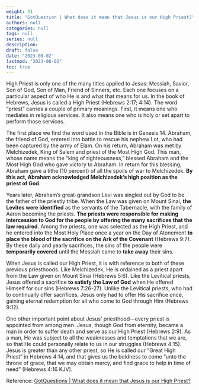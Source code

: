 ```yaml
---
weight: 31
title: "GotQuestion | What does it mean that Jesus is our High Priest?"
authors: null
categories: null
tags: null
series: null
description: 
draft: false
date: "2023-08-02"
lastmod: "2023-08-02"
toc: true
---
```


<!--more-->

High Priest is only one of the many titles applied to Jesus: Messiah, Savior, Son of God, Son of Man, Friend of Sinners, etc. Each one focuses on a particular aspect of who He is and what that means for us. In the book of Hebrews, Jesus is called a High Priest (Hebrews 2:17; 4:14). The word “priest” carries a couple of primary meanings. First, it means one who mediates in religious services. It also means one who is holy or set apart to perform those services.

The first place we find the word used in the Bible is in Genesis 14. Abraham, the friend of God, entered into battle to rescue his nephew Lot, who had been captured by the army of Elam. On his return, Abraham was met by Melchizedek, King of Salem and priest of the Most High God. This man, whose name means the “king of righteousness,” blessed Abraham and the Most High God who gave victory to Abraham. In return for this blessing, Abraham gave a tithe (10 percent) of all the spoils of war to Melchizedek. <b>By this act, Abraham acknowledged Melchizedek’s high position as the priest of God</b>.

Years later, Abraham’s great-grandson Levi was singled out by God to be the father of the priestly tribe. When the Law was given on Mount Sinai, <b>the Levites were identified</b> as the servants of the Tabernacle, with the family of Aaron becoming the priests. <b>The priests were responsible for making intercession to God for the people by offering the many sacrifices that the law required</b>. Among the priests, one was selected as the High Priest, and he entered into the Most Holy Place once a year on the Day of Atonement <b>to place the blood of the sacrifice on the Ark of the Covenant</b> (Hebrews 9:7). By these daily and yearly sacrifices, the sins of the people were <b>temporarily covered</b> until the Messiah came to <b>take away</b> their sins.

When Jesus is called our High Priest, it is with reference to both of these previous priesthoods. Like Melchizedek, He is ordained as a priest apart from the Law given on Mount Sinai (Hebrews 5:6). Like the Levitical priests, Jesus offered a sacrifice <b>to satisfy the Law of God</b> when He offered Himself for our sins (Hebrews 7:26-27). Unlike the Levitical priests, who had to continually offer sacrifices, Jesus only had to offer His sacrifice once, gaining eternal redemption for all who come to God through Him (Hebrews 9:12).

One other important point about Jesus’ priesthood—every priest is appointed from among men. Jesus, though God from eternity, became a man in order to suffer death and serve as our High Priest (Hebrews 2:9). As a man, He was subject to all the weaknesses and temptations that we are, so that He could personally relate to us in our struggles (Hebrews 4:15). Jesus is greater than any other priest, so He is called our “Great High Priest” in Hebrews 4:14, and that gives us the boldness to come “unto the throne of grace, that we may obtain mercy, and find grace to help in time of need” (Hebrews 4:16 KJV).

Reference: <a href = "https://www.gotquestions.org/Jesus-High-Priest.html" target="_blank" rel="noopener noreferrer">GotQuestions | What does it mean that Jesus is our High Priest?</a>